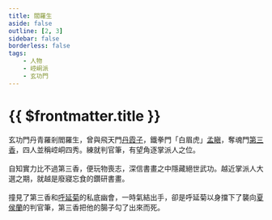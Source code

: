 ```yaml
---
title: 閻羅生
aside: false
outline: [2, 3]
sidebar: false
borderless: false
tags:
    - 人物
    - 崆峒派
    - 玄功門
---
```


# {{ $frontmatter.title }}

玄功門丹青羅剎閻羅生，曾與飛天門[丹霞子](special404)，鐵拳門「白眉虎」[孟瞋](other1)，奪魂門[第三香](special820)，四人並稱崆峒四秀。練就判官筆，有望角逐掌派人之位。
<br><br>
自知實力比不過第三香，便玩物喪志，深信書畫之中隱藏絕世武功。越近掌派人大選之期，就越是廢寢忘食的鑽研書畫。
<br><br>
撞見了第三香和[呼延菊](special822)的私底幽會，一時氣結出手，卻是呼延菊以身擋下了襲向[夏侯蘭](girl5)的判官筆，第三香把他的腸子勾了出來而死。